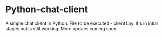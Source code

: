 # Python-chat-client
A simple chat client in Python.
File to be executed - client1.py.
It's in intial stages but is still working. More updaes coming soon.
